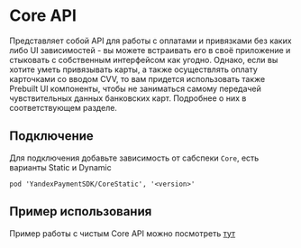 # Core API

Представляет собой API для работы с оплатами и привязками без каких либо UI зависимостей - вы можете встраивать его в своё приложение и стыковать с собственным интерфейсом как угодно.
Однако, если вы хотите уметь привязывать карты, а также осуществлять оплату карточками со вводом CVV, то вам придется использовать также Prebuilt UI компоненты, чтобы не заниматься самому передачей чувствительных данных банковских карт. Подробнее о них в соответствующем разделе.

## Подключение
Для подключения добавьте зависимость от сабспеки `Сore`, есть варианты Static и Dynamic
```
pod 'YandexPaymentSDK/CoreStatic', '<version>'
```

## Пример использования

Пример работы с чистым Core API можно посмотреть [тут](https://a.yandex-team.ru/arc_vcs/mobile/payment-sdk/ios/examples/CorePaymentMethods)